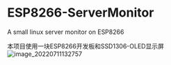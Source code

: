 # ESP8266-ServerMonitor
A small linux server monitor on ESP8266

本项目使用一块ESP8266开发板和SSD1306-OLED显示屏
![image_20220711132757](https://user-images.githubusercontent.com/58361983/178203704-753173c9-e4dd-4cc7-85fe-2e479d67a361.jpg)
